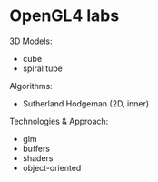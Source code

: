 # OpenGL4 labs

3D Models:
* cube
* spiral tube

Algorithms:
* Sutherland Hodgeman (2D, inner)

Technologies & Approach:
* glm
* buffers
* shaders
* object-oriented
